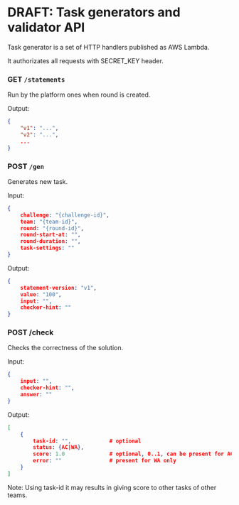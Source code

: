 # DRAFT: Task generators and validator API

Task generator is a set of HTTP handlers published as AWS Lambda.

It authorizates all requests with SECRET_KEY header.

### GET `/statements`

Run by the platform ones when round is created.

Output:
```json
{
	"v1": "...",
	"v2": "...",
	...
}
```

### POST `/gen`

Generates new task.

Input:
```json
{
	challenge: "{challenge-id}",
	team: "{team-id}",
	round: "{round-id}",
	round-start-at: "",
	round-duration: "",
	task-settings: ""
}
```

Output:
```json
{
	statement-version: "v1",
	value: "100",
	input: "",
	checker-hint: ""
}
```

### POST /check

Checks the correctness of the solution.

Input:
```json
{
	input: "",
	checker-hint: "",
	answer: ""
}
```

Output:
```json
[
	{
		task-id: "", 			# optional
		status: {AC|WA},
		score: 1.0				# optional, 0..1, can be present for AC only, 1.0 - full score.
		error: ""				# present for WA only
	}
]
```

Note: Using task-id it may results in giving score to other tasks of other teams.